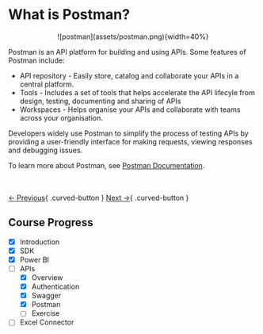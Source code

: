 # What is Postman?

<center> ![postman](assets/postman.png){width=40%} </center>

Postman is an API platform for building and using APIs. Some features of Postman include:

* API repository -  Easily store, catalog and collaborate your APIs in a central platform.
* Tools - Includes a set of tools that helps accelerate the API lifecyle from design, testing, documenting and sharing of APIs
* Workspaces - Helps organise your APIs and collaborate with teams across your organisation. 

Developers widely use Postman to simplify the process of testing APIs by providing a user-friendly interface for making requests, viewing responses and debugging issues. 

To learn more about Postman, see [Postman Documentation](https://learning.postman.com/docs/introduction/overview/#home).

<br></br>
[← Previous](./swagger.md){ .curved-button }
[Next →](./exercise.md){ .curved-button }

## Course Progress
-   [X] Introduction
-   [X] SDK
-   [X] Power BI
-   [ ] APIs
    *   [X] Overview
    *   [X] Authentication
    *   [X] Swagger
    *   [X] Postman
    *   [ ] Exercise
-   [ ] Excel Connector